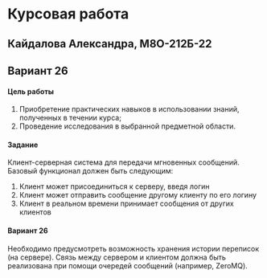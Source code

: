 # Курсовая работа
## Кайдалова Александра, М8О-212Б-22
## Вариант 26

#### Цель работы
1. Приобретение практических навыков в использовании знаний, полученных в течении курса;
2. Проведение исследования в выбранной предметной области.

#### Задание
Клиент-серверная система для передачи мгновенных сообщений. Базовый функционал должен быть следующим:
1. Клиент может присоединиться к серверу, введя логин
2. Клиент может отправить сообщение другому клиенту по его логину
3. Клиент в реальном времени принимает сообщения от других клиентов

#### Вариант 26
Необходимо предусмотреть возможность хранения истории переписок (на сервере). Связь между сервером и клиентом должна быть реализована при помощи 
очередей сообщений (например, ZeroMQ).
